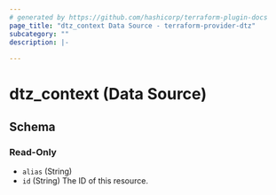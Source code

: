 ```yaml
---
# generated by https://github.com/hashicorp/terraform-plugin-docs
page_title: "dtz_context Data Source - terraform-provider-dtz"
subcategory: ""
description: |-
  
---
```


# dtz_context (Data Source)





<!-- schema generated by tfplugindocs -->
## Schema

### Read-Only

- `alias` (String)
- `id` (String) The ID of this resource.
